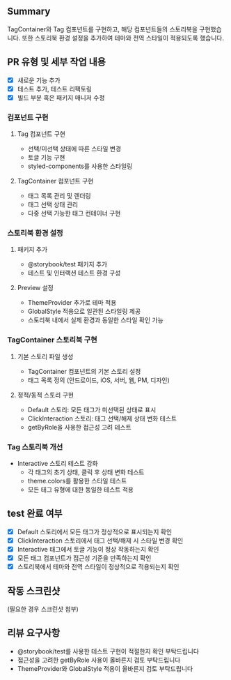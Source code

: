 ## Summary
TagContainer와 Tag 컴포넌트를 구현하고, 해당 컴포넌트들의 스토리북을 구현했습니다. 또한 스토리북 환경 설정을 추가하여 테마와 전역 스타일이 적용되도록 했습니다.

<!-- 연관된 이슈: #(Issue Number) -->

## PR 유형 및 세부 작업 내용
- [x] 새로운 기능 추가
- [x] 테스트 추가, 테스트 리팩토링
- [x] 빌드 부분 혹은 패키지 매니저 수정

### 컴포넌트 구현
1. Tag 컴포넌트 구현
   - 선택/미선택 상태에 따른 스타일 변경
   - 토글 기능 구현
   - styled-components를 사용한 스타일링

2. TagContainer 컴포넌트 구현
   - 태그 목록 관리 및 렌더링
   - 태그 선택 상태 관리
   - 다중 선택 가능한 태그 컨테이너 구현

### 스토리북 환경 설정
1. 패키지 추가
   - @storybook/test 패키지 추가
   - 테스트 및 인터랙션 테스트 환경 구성

2. Preview 설정
   - ThemeProvider 추가로 테마 적용
   - GlobalStyle 적용으로 일관된 스타일링 제공
   - 스토리북 내에서 실제 환경과 동일한 스타일 확인 가능

### TagContainer 스토리북 구현
1. 기본 스토리 파일 생성
   - TagContainer 컴포넌트의 기본 스토리 설정
   - 태그 목록 정의 (안드로이드, iOS, 서버, 웹, PM, 디자인)

2. 정적/동적 스토리 구현
   - Default 스토리: 모든 태그가 미선택된 상태로 표시
   - ClickInteraction 스토리: 태그 선택/해제 상태 변화 테스트
   - getByRole을 사용한 접근성 고려 테스트

### Tag 스토리북 개선
- Interactive 스토리 테스트 강화
  - 각 태그의 초기 상태, 클릭 후 상태 변화 테스트
  - theme.colors를 활용한 스타일 테스트
  - 모든 태그 유형에 대한 동일한 테스트 적용

## test 완료 여부
- [x] Default 스토리에서 모든 태그가 정상적으로 표시되는지 확인
- [x] ClickInteraction 스토리에서 태그 선택/해제 시 스타일 변경 확인
- [x] Interactive 태그에서 토글 기능이 정상 작동하는지 확인
- [x] 모든 태그 컴포넌트가 접근성 기준을 만족하는지 확인
- [x] 스토리북에서 테마와 전역 스타일이 정상적으로 적용되는지 확인

## 작동 스크린샷
(필요한 경우 스크린샷 첨부)

## 리뷰 요구사항
- @storybook/test를 사용한 테스트 구현이 적절한지 확인 부탁드립니다
- 접근성을 고려한 getByRole 사용이 올바른지 검토 부탁드립니다
- ThemeProvider와 GlobalStyle 적용이 올바른지 검토 부탁드립니다
